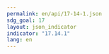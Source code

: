 ```yaml
---
permalink: en/api/17-14-1.json
sdg_goal: 17
layout: json_indicator
indicator: "17.14.1"
lang: en
---
```

